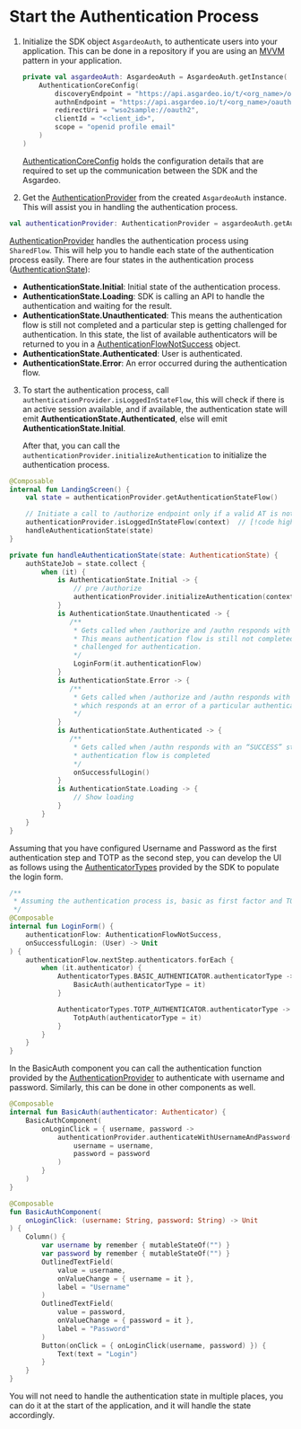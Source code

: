 <!--
 * Copyright (c) 2024, WSO2 LLC. (https://www.wso2.com).
 *
 * WSO2 LLC. licenses this file to you under the Apache License,
 * Version 2.0 (the "License"); you may not use this file except
 * in compliance with the License.
 * You may obtain a copy of the License at
 *
 *     http://www.apache.org/licenses/LICENSE-2.0
 *
 * Unless required by applicable law or agreed to in writing,
 * software distributed under the License is distributed on an
 * "AS IS" BASIS, WITHOUT WARRANTIES OR CONDITIONS OF ANY
 * KIND, either express or implied. See the License for the
 * specific language governing permissions and limitations
 * under the License.
-->

# Start the Authentication Process

1. Initialize the SDK object `AsgardeoAuth`, to authenticate users into your application. This can be done in a repository if you are using an [MVVM](https://www.geeksforgeeks.org/mvvm-model-view-viewmodel-architecture-pattern-in-android/) pattern in your application.

    ```kotlin
    private val asgardeoAuth: AsgardeoAuth = AsgardeoAuth.getInstance(
        AuthenticationCoreConfig(
            discoveryEndpoint = "https://api.asgardeo.io/t/<org_name>/oauth2/token/.well-known/openid-configuration",
            authnEndpoint = "https://api.asgardeo.io/t/<org_name>/oauth2/authn",
            redirectUri = "wso2sample://oauth2",
            clientId = "<client_id>",
            scope = "openid profile email"
        )
    )
    ```
    <a href="/mobile-ui-sdks/android/api/core/io.asgardeo.android.core_auth_direct.core_config/-authentication-core-config/index.html" target="_blank">AuthenticationCoreConfig</a> holds the configuration details that are required to set up the communication between the SDK and the Asgardeo.

2. Get the <a href="/mobile-ui-sdks/android/api/core/io.asgardeo.android.core_auth_direct.provider.providers.authentication/-authentication-provider/index.html" target="_blank">AuthenticationProvider</a> from the created `AsgardeoAuth` instance. This will assist you in handling the authentication process.

```kotlin
val authenticationProvider: AuthenticationProvider = asgardeoAuth.getAuthenticationProvider()
```

<a href="/mobile-ui-sdks/android/api/core/io.asgardeo.android.core_auth_direct.provider.providers.authentication/-authentication-provider/index.html" target="_blank">AuthenticationProvider</a> handles the authentication process using `SharedFlow`. This will help you to handle each state of the authentication process easily. There are four states in the authentication process (<a href="/mobile-ui-sdks/android/api/core/io.asgardeo.android.core_auth_direct.models.state/-authentication-state/index.html" target="_blank">AuthenticationState</a>):

- **AuthenticationState.Initial**: Initial state of the authentication process.
- **AuthenticationState.Loading**: SDK is calling an API to handle the authentication and waiting for the result.
- **AuthenticationState.Unauthenticated**: This means the authentication flow is still not completed and a particular step is getting challenged for authentication. In this state, the list of available authenticators will be returned to you in a 
<a href="mobile-ui-sdks/android/api/core/io.asgardeo.android.core_auth_direct.models.authentication_flow/-authentication-flow-not-success/index.html" target="_blank">AuthenticationFlowNotSuccess</a> object.
- **AuthenticationState.Authenticated**: User is authenticated.
- **AuthenticationState.Error**: An error occurred during the authentication flow.

3. To start the authentication process, call `authenticationProvider.isLoggedInStateFlow`, this will check if there is an active session available, and if available, the authentication state will emit **AuthenticationState.Authenticated**, else will emit **AuthenticationState.Initial**.

    After that, you can call the `authenticationProvider.initializeAuthentication` to initialize the authentication process.

```kotlin
@Composable
internal fun LandingScreen() {
    val state = authenticationProvider.getAuthenticationStateFlow()

    // Initiate a call to /authorize endpoint only if a valid AT is not available
    authenticationProvider.isLoggedInStateFlow(context)  // [!code highlight]
    handleAuthenticationState(state)
}

private fun handleAuthenticationState(state: AuthenticationState) {
    authStateJob = state.collect {
        when (it) {
            is AuthenticationState.Initial -> {
                // pre /authorize
                authenticationProvider.initializeAuthentication(context)  // [!code highlight]
            }
            is AuthenticationState.Unauthenticated -> {
               /** 
                * Gets called when /authorize and /authn responds with an “INCOMPLETE” state. 
                * This means authentication flow is still not completed and a particular step is getting
                * challenged for authentication.
                */
                LoginForm(it.authenticationFlow)
            }
            is AuthenticationState.Error -> {
               /** 
                * Gets called when /authorize and /authn responds with an “FAILED_INCOMPLETE” state 
                * which responds at an error of a particular authentication step
                */
            }
            is AuthenticationState.Authenticated -> {
               /** 
                * Gets called when /authn responds with an “SUCCESS” state. This means 
                * authentication flow is completed
                */
                onSuccessfulLogin()
            }
            is AuthenticationState.Loading -> {
                // Show loading
            }
        }
    }
}
```

Assuming that you have configured Username and Password as the first authentication step and TOTP as the second step, you can develop the UI as follows using the <a href="mobile-ui-sdks/android/api/core/io.asgardeo.android.core_auth_direct.models.autheniticator/-authenticator-types/index.html" target="_blank">AuthenticatorTypes</a> provided by the SDK to populate the login form.
```kotlin
/**
 * Assuming the authentication process is, basic as first factor and TOTP as second factor
 */
@Composable
internal fun LoginForm() {
    authenticationFlow: AuthenticationFlowNotSuccess,
    onSuccessfulLogin: (User) -> Unit
) {
    authenticationFlow.nextStep.authenticators.forEach {
        when (it.authenticator) {
            AuthenticatorTypes.BASIC_AUTHENTICATOR.authenticatorType -> { // [!code highlight]
                BasicAuth(authenticatorType = it)
            }

            AuthenticatorTypes.TOTP_AUTHENTICATOR.authenticatorType -> { // [!code highlight]
                TotpAuth(authenticatorType = it)
            }
        }
    }
}
```

In the BasicAuth component you can call the authentication function provided by the <a href="/mobile-ui-sdks/android/api/core/io.asgardeo.android.core_auth_direct.provider.providers.authentication/-authentication-provider/index.html" target="_blank">AuthenticationProvider</a> to authenticate with username and password. Similarly, this can be done in other components as well.
```kotlin
@Composable
internal fun BasicAuth(authenticator: Authenticator) {
    BasicAuthComponent(
        onLoginClick = { username, password ->
            authenticationProvider.authenticateWithUsernameAndPassword(  // [!code highlight]
                username = username,
                password = password
            )
        }
    )
}

@Composable
fun BasicAuthComponent(
    onLoginClick: (username: String, password: String) -> Unit
) {
    Column() {
        var username by remember { mutableStateOf("") }
        var password by remember { mutableStateOf("") }
        OutlinedTextField(
            value = username,
            onValueChange = { username = it },
            label = "Username"
        )
        OutlinedTextField(
            value = password,
            onValueChange = { password = it },
            label = "Password"
        )
        Button(onClick = { onLoginClick(username, password) }) {
            Text(text = "Login")
        }
    }
}
```

You will not need to handle the authentication state in multiple places, you can do it at the start of the application, and it will handle the state accordingly.
